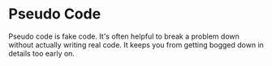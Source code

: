 # Pseudo Code

Pseudo code is fake code. It's often helpful to break a problem down without
actually writing real code. It keeps you from getting bogged down in details
too early on.
